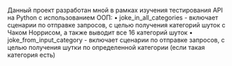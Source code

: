 Данный проект разработан мной в рамках изучения тестирования API на Python с использованием ООП:
• joke_in_all_categories - включает сценарии по отправке запросов, с целью получения категорий шуток с Чаком Норрисом, а также выводит все 16 категорий шуток
• joke_from_input_category - включает сценарии по отправке запросов, с целью получения шутки по определенной категории (если такая категория есть)
